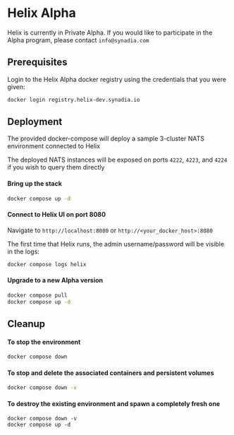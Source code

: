 # Helix Alpha

Helix is currently in Private Alpha.  If you would like to participate in the Alpha program, please contact `info@synadia.com`

## Prerequisites

Login to the Helix Alpha docker registry using the credentials that you were given:

```bash
docker login registry.helix-dev.synadia.io
```

## Deployment

The provided docker-compose will deploy a sample 3-cluster NATS environment connected to Helix

The deployed NATS instances will be exposed on ports `4222`, `4223`, and `4224` if you wish to query them directly

#### Bring up the stack

```bash
docker compose up -d
```

#### Connect to Helix UI on port 8080

Navigate to `http://localhost:8080` or `http://<your_docker_host>:8080`

The first time that Helix runs, the admin username/password will be visible in the logs:

```bash
docker compose logs helix
```

#### Upgrade to a new Alpha version

```bash
docker compose pull
docker compose up -d
```

## Cleanup

#### To stop the environment
```bash
docker compose down
```

#### To stop and delete the associated containers and persistent volumes
```bash
docker compose down -v
```

#### To destroy the existing environment and spawn a completely fresh one
```
docker compose down -v
docker compose up -d
```

